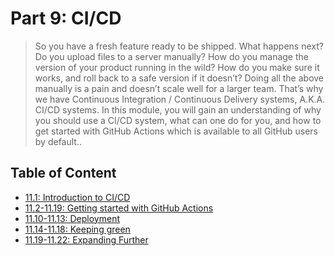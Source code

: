 # Part 9: CI/CD

> So you have a fresh feature ready to be shipped. What happens next? Do you upload files to a server manually? How do you manage the version of your product running in the wild? How do you make sure it works, and roll back to a safe version if it doesn’t?
> Doing all the above manually is a pain and doesn’t scale well for a larger team. That’s why we have Continuous Integration / Continuous Delivery systems, A.K.A. CI/CD systems. In this module, you will gain an understanding of why you should use a CI/CD system, what can one do for you, and how to get started with GitHub Actions which is available to all GitHub users by default..

## Table of Content

- [11.1: Introduction to CI/CD](https://github.com/KXLAA/typescript-fso)
- [11.2-11.19: Getting started with GitHub Actions](https://github.com/KXLAA/patientor-be)
- [11.10-11.13: Deployment](https://github.com/KXLAA/typescript-fso-02)
- [11.14-11.18: Keeping green](https://github.com/KXLAA/typescript-fso-02)
- [11.19-11.22: Expanding Further](https://github.com/KXLAA/typescript-fso-02)
